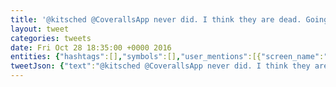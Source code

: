 ```yaml
---
title: '@kitsched @CoverallsApp never did. I think they are dead. Going to rip them out today and stop paying.'
layout: tweet
categories: tweets
date: Fri Oct 28 18:35:00 +0000 2016
entities: {"hashtags":[],"symbols":[],"user_mentions":[{"screen_name":"CoverallsApp","name":"Coveralls","id":1021447915,"id_str":"1021447915","indices":[10,23]}],"urls":[]}
tweetJson: {"text":"@kitsched @CoverallsApp never did. I think they are dead. Going to rip them out today and stop paying."}
---
```

